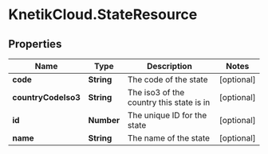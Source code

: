 # KnetikCloud.StateResource

## Properties
Name | Type | Description | Notes
------------ | ------------- | ------------- | -------------
**code** | **String** | The code of the state | [optional] 
**countryCodeIso3** | **String** | The iso3 of the country this state is in | [optional] 
**id** | **Number** | The unique ID for the state | [optional] 
**name** | **String** | The name of the state | [optional] 


